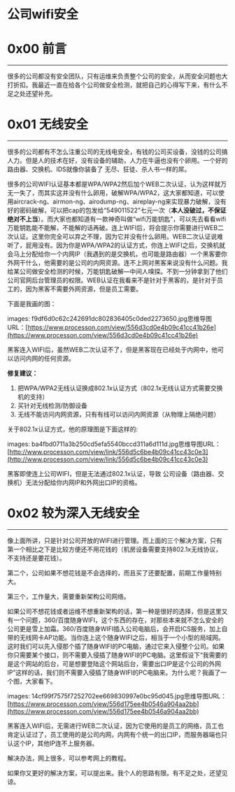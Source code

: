 # 公司wifi安全

0x00 前言
=======

* * *

很多的公司都没有安全团队，只有运维来负责整个公司的安全，从而安全问题也大打折扣。我最近一直在给各个公司做安全检测，就把自己的心得写下来，有什么不足之处还望补充。

0x01 无线安全
=========

* * *

很多的公司都有不怎么注重公司的无线电安全，有钱的公司买设备，没钱的公司搞人力。但是人的技术在好，没有设备的辅助，人力在牛逼也没有个卵用。一个好的路由器、交换机、IDS就像你装备了 无尽、狂徒、杀人书一样的屌。

很多的公司WIFI认证基本都是WPA/WPA2然后加个WEB二次认证，认为这样就万无一失了，而其实这并没有什么卵用，破解WPA/WPA2，这大家都知道，可以使用aircrack-ng、airmon-ng、airodump-ng、aireplay-ng来实现暴力破解，没有好的密码破解，可以把cap的包发给“549011522”七元一次（**本人没破过，不保证绝对不上当**）。而大家也都知道有一款神奇叫做“wifi万能钥匙”，可以先去看看wifi万能钥匙能不能解，不能解的话再破。连上WIFI后，将会提示你需要进行WEB二次认证。这里你完全可以弃之不理，因为它并没有什么卵用。WEB二次认证说难听了，屁用没有。因为你是WPA/WPA2的认证方式，你连上WIFI之后，交换机就会马上分配给你一个内网IP（我遇到的是交换机，也可能是路由器）一个黑客要你外网干什么，他需要的是公司的内网资源。连不上网对黑客来说没有什么问题。我给某公司做安全检测的时候，万能钥匙破解—中间人嗅探。不到一分钟拿到了他们公司官网后台管理员的权限。WEB认证在我看来不是针对于黑客的，是针对于员工的，因为黑客不需要外网资源，但是员工需要。

下面是我画的图：

images:  f9df6d0c62c242691dc802836405c0ded2273650.jpg思维导图URL：[https://www.processon.com/view/556d3cd0e4b09c41cc41b26e](https://www.processon.com/view/556d3cd0e4b09c41cc41b26e)

黑客连入WIFI后，虽然WEB二次认证不了，但是黑客现在已经处于内网中，他可以访问内网的任何资源。

**修复建议：**

1.  把WPA/WPA2无线认证换成802.1x认证方式（802.1x无线认证方式需要交换机的支持）
2.  买针对无线检测/防御设备
3.  无线不能访问内网资源，只有有线可以访问内网资源（从物理上隔绝问题）

关于802.1x认证方式，他的原理图是下面这样的:

images:  ba4fbd0711a3b250cd5efa5540bccd311a6d111d.jpg思维导图URL：[http://www.processon.com/view/link/556d5c6be4b09c41cc43c0e3](http://www.processon.com/view/link/556d5c6be4b09c41cc43c0e3)

黑客即使连上公司WIFI，但是无法通过802.1x认证，导致 公司设备（路由器、交换机）无法分配给你内网IP和外网出口IP的资格。

0x02 较为深入无线安全
=============

* * *

像上面所讲，只是针对公司开放的WIFI进行管理。而上面的三个解决方案，只有第一个相比之下是比较方便还不用花钱的（机房设备需要支持802.1x无线协议，不支持还是要花钱）。

第二个，公司如果不想花钱是不会选择的，而且买了还要配置，前期工作量特别大。

第三个，工作量大，需要重新架构公司网络。

如果公司不想花钱或者运维不想重新架构的话，第一种是很好的选择，但是这里又有一个问题，360/百度随身WIFI，这个东西的存在，对那些本来就不怎么安全的公司更是雪上加霜。360/百度随身WIFI插入公司电脑后，会开启ICS服务，加上自带的无线网卡AP功能。当你连上这个随身WIFI之后，相当于一个小型的局域网。这时我们可以先入侵那个插了随身WIFI的PC电脑，通过它来入侵整个公司。如果你只需要某个接口，则不需要入侵插了随身WIFI的PC电脑。这里假设下“我需要的是这个网站的后台，可是想要登陆这个网站后台，需要出口IP是这个公司的外网IP”这样的话，我们则不需要入侵插了随身WIFI的PC电脑来。为什么呢？我画了一个图，大家看下。

images:  14cf99f7575f7252702ee669830997e0bc95d045.jpg思维导图URL：[https://www.processon.com/view/556d175ee4b0546a904aa2bb](https://www.processon.com/view/556d175ee4b0546a904aa2bb)

黑客连入WIFI后，无需进行WEB二次认证，因为它使用的是员工的网络，员工也肯定认证过了，员工使用的是公司内网，内网有个统一的出口IP，而服务器端也只认这个IP，其他IP连不上服务器。

解决办法，网上很多，可以参考网上的教程。

如果你又更好的解决方案，可以提出来。我个人的思路有限。有不足之处，还望见谅。